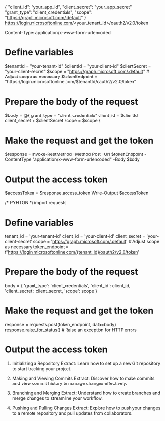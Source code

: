 {
    "client_id": "your_app_id",
    "client_secret": "your_app_secret",
    "grant_type": "client_credentials",
    "scope": "https://graph.microsoft.com/.default"
}
https://login.microsoftonline.com/<your_tenant_id>/oauth2/v2.0/token

Content-Type: application/x-www-form-urlencoded

# Define variables
$tenantId = "your-tenant-id"
$clientId = "your-client-id"
$clientSecret = "your-client-secret"
$scope = "https://graph.microsoft.com/.default"  # Adjust scope as necessary
$tokenEndpoint = "https://login.microsoftonline.com/$tenantId/oauth2/v2.0/token"

# Prepare the body of the request
$body = @{
    grant_type    = "client_credentials"
    client_id     = $clientId
    client_secret = $clientSecret
    scope         = $scope
}

# Make the request and get the token
$response = Invoke-RestMethod -Method Post -Uri $tokenEndpoint -ContentType "application/x-www-form-urlencoded" -Body $body

# Output the access token
$accessToken = $response.access_token
Write-Output $accessToken

/* PYHTON */
import requests

# Define variables
tenant_id = 'your-tenant-id'
client_id = 'your-client-id'
client_secret = 'your-client-secret'
scope = 'https://graph.microsoft.com/.default'  # Adjust scope as necessary
token_endpoint = f'https://login.microsoftonline.com/{tenant_id}/oauth2/v2.0/token'

# Prepare the body of the request
body = {
    'grant_type': 'client_credentials',
    'client_id': client_id,
    'client_secret': client_secret,
    'scope': scope
}

# Make the request and get the token
response = requests.post(token_endpoint, data=body)
response.raise_for_status()  # Raise an exception for HTTP errors

# Output the access token


1. Initializing a Repository
Extract: Learn how to set up a new Git repository to start tracking your project.

2. Making and Viewing Commits
Extract: Discover how to make commits and view commit history to manage changes effectively.

3. Branching and Merging
Extract: Understand how to create branches and merge changes to streamline your workflow.

4. Pushing and Pulling Changes
Extract: Explore how to push your changes to a remote repository and pull updates from collaborators.
